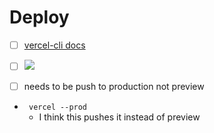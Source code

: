 # Deploy
- [ ] [vercel-cli docs](https://vercel.com/docs/cli)
- [ ] ![](aharo24%202023-04-01%20at%201.23.21%20AM.png)
- [ ] needs to be push to production not preview 


- ` vercel --prod`
	- I think this pushes it instead of preview


